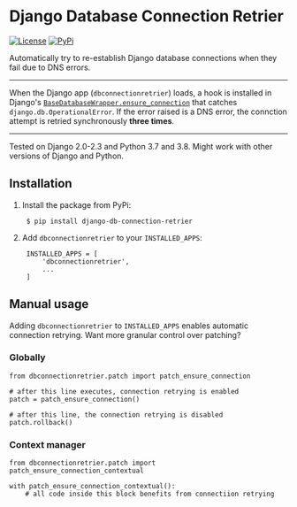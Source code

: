# Django Database Connection Retrier

[![License](https://img.shields.io/:license-mit-blue.svg)](http://doge.mit-license.org)
[![PyPi](https://badge.fury.io/py/django-db-connection-retrier.svg)](https://pypi.python.org/pypi/django-db-connection-retrier)

Automatically try to re-establish Django database connections when they fail due to DNS errors.

---

When the Django app (`dbconnectionretrier`) loads, a hook is installed in Django's [`BaseDatabaseWrapper.ensure_connection`](https://github.com/django/django/blob/master/django/db/backends/base/base.py#L216) that catches `django.db.OperationalError`. If the error raised is a DNS error, the connction attempt is retried synchronously **three times**.

---

Tested on Django 2.0-2.3 and Python 3.7 and 3.8. Might work with other versions of Django and Python.

## Installation
1. Install the package from PyPi:

        $ pip install django-db-connection-retrier

2. Add `dbconnectionretrier` to your `INSTALLED_APPS`:

        INSTALLED_APPS = [
            'dbconnectionretrier',
            ...
        ]

## Manual usage
Adding `dbconnectionretrier` to `INSTALLED_APPS` enables automatic connection retrying. Want more granular control over patching?

### Globally
```
from dbconnectionretrier.patch import patch_ensure_connection

# after this line executes, connection retrying is enabled
patch = patch_ensure_connection()

# after this line, the connection retrying is disabled
patch.rollback()
```

### Context manager
```
from dbconnectionretrier.patch import patch_ensure_connection_contextual

with patch_ensure_connection_contextual():
    # all code inside this block benefits from connectiion retrying
```
